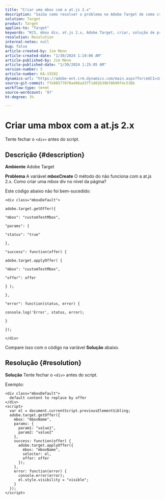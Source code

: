 ```yaml
---
title: "Criar uma mbox com a at.js 2.x"
description: "Saiba como resolver o problema no Adobe Target de como criar uma div de mbox no nível da página."
solution: Target
product: Target
applies-to: "Target"
keywords: "KCS, mbox div, at.js 2.x, Adobe Target, criar, solução de problemas"
resolution: Resolution
internal-notes: null
bug: false
article-created-by: Jim Menn
article-created-date: "1/30/2024 1:19:06 AM"
article-published-by: Jim Menn
article-published-date: "1/30/2024 1:25:05 AM"
version-number: 5
article-number: KA-15592
dynamics-url: "https://adobe-ent.crm.dynamics.com/main.aspx?forceUCI=1&pagetype=entityrecord&etn=knowledgearticle&id=28eab48a-0dbf-ee11-9079-6045bd006268"
source-git-commit: ffe88577070a496ad37f1d02b39bf8699f4c538b
workflow-type: tm+mt
source-wordcount: '97'
ht-degree: 3%

---
```


# Criar uma mbox com a at.js 2.x


Tente fechar o `<div>` antes do script.

## Descrição {#description}


<b>Ambiente</b>
Adobe Target

<b>Problema</b>
A variável <b>mboxCreate</b> O método do não funciona com a at.js 2.x. Como criar uma mbox div no nível da página?

Este código abaixo não foi bem-sucedido:


```
<div class="mboxDefault">

adobe.target.getOffer({

"mbox": "customTestMbox",

"params": {

"status": "true"

},

"success": function(offer) {

adobe.target.applyOffer( {

"mbox": "customTestMbox",

"offer": offer

} );

},

"error": function(status, error) {

console.log('Error', status, error);

}

});

</div>
```




Compare isso com o código na variável <b>Solução</b> abaixo.


## Resolução {#resolution}


<b>Solução</b>
Tente fechar o `<div>` antes do script.

Exemplo:


```
<div class="mboxDefault"> 
  default content to replace by offer 
</div> 
<script> 
  var el = document.currentScript.previousElementSibling;
  adobe.target.getOffer({
    mbox: "mboxName",
    params: {
      param1: "value1",
      param2: "value2"
    },
    success: function(offer) {
      adobe.target.applyOffer({
        mbox: "mboxName",
        selector: el,
        offer: offer
      });
    },
    error: function(error) {
      console.error(error);
      el.style.visibility = "visible";
    }
  });
</script>
```


